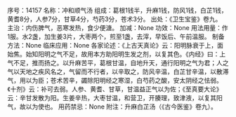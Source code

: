 序号：14157
名称：冲和顺气汤
组成：葛根1钱半，升麻1钱，防风1钱，白芷1钱，黄耆8分，人参7分，甘草4分，芍药3分，苍术3分。
出处：《卫生宝鉴》卷九。
主治：内伤脾气，恶寒发热，食少便溏。
加减：None
功效：None
用法用量：作1服。水2盏，加生姜3片，大枣两个，煎至1盏，去滓，早饭后、午前温服。
制备方法：None
临床应用：None
各家论述：《上古天真论》云：阳明脉衰于上，面始焦。始知阳明之气不足，故用本方助阳明生发之剂，以复其色。《内经》曰：上气不足，推而扬之。以升麻苦平，葛根甘温，自地升天，通行阳明之气为君；人之气以天地之疾风名之，气留而不行者，以辛取之，防风辛温，白芷甘辛温，以散滞气，用以为臣；苍术苦辛，蠲除阳明经之寒湿，白芍药之酸，安太阴经之怯弱。《十剂》云：补可去弱。人参、黄耆、甘草，甘温益正气以为佐；《至真要大论》云：辛甘发散为阳。生姜辛热，大枣甘温，和营卫，开腠理，致津液，以复其阳气，故以为使也。
用药禁忌：None
附注：升麻白芷汤（《古今医鉴》卷九）。
